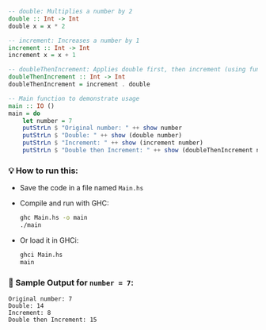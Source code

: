 

```haskell
-- double: Multiplies a number by 2
double :: Int -> Int
double x = x * 2

-- increment: Increases a number by 1
increment :: Int -> Int
increment x = x + 1

-- doubleThenIncrement: Applies double first, then increment (using function composition)
doubleThenIncrement :: Int -> Int
doubleThenIncrement = increment . double

-- Main function to demonstrate usage
main :: IO ()
main = do
    let number = 7
    putStrLn $ "Original number: " ++ show number
    putStrLn $ "Double: " ++ show (double number)
    putStrLn $ "Increment: " ++ show (increment number)
    putStrLn $ "Double then Increment: " ++ show (doubleThenIncrement number)
```

### 💡 How to run this:

* Save the code in a file named `Main.hs`
* Compile and run with GHC:

  ```bash
  ghc Main.hs -o main
  ./main
  ```
* Or load it in GHCi:

  ```bash
  ghci Main.hs
  main
  ```

### 🧾 Sample Output for `number = 7`:

```
Original number: 7
Double: 14
Increment: 8
Double then Increment: 15
```


